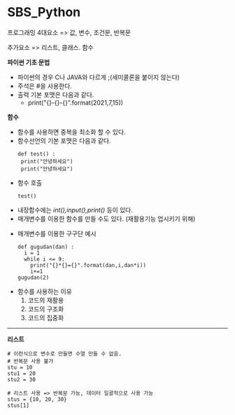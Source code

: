 # SBS_Python
프로그래밍 4대요소 => 값, 변수, 조건문, 반복문

추가요소 => 리스트, 클래스. 함수

**파이썬 기초 문법**
- 파이썬의 경우 C나 JAVA와 다르게 ;(세미콜론을 붙이지 않는다)
- 주석은 #을 사용한다.
- 출력 기본 포맷은 다음과 같다.
   - print("{}-{}-{}".format(2021,7,15))

**함수**
- 함수를 사용하면 중복을 최소화 할 수 있다.
- 함수선언의 기본 포맷은 다음과 같다.
    ```
    def test() :
     print("안녕하세요")
     print("안녕하세요")
    ```
- 함수 호출
    ```
    test()
    ```
- 내장함수에는 *int(),input(),print()* 등이 있다.
- 매개변수를 이용한 함수를 만들 수도 있다. (재활용기능 업시키기 위해)
* 매개변수를 이용한 구구단 예시
    ```
    def gugudan(dan) :
      i = 1
      while i <= 9:
        print("{}*{}={}".format(dan,i,dan*i))
        i+=1
    gugudan(2)
    ```
* 함수를 사용하는 이유
  1. 코드의 재활용
  2. 코드의 구조화
  3. 코드의 집중화
---

**리스트**
  ```
  # 이런식으로 변수로 만들면 수열 만들 수 없음.
  # 반복문 사용 불가
  stu = 10
  stu1 = 20
  stu2 = 30

  # 리스트 사용 => 반복문 가능, 데이터 일괄적으로 사용 가능
  stus = {10, 20, 30}
  stus[1]
  ```



